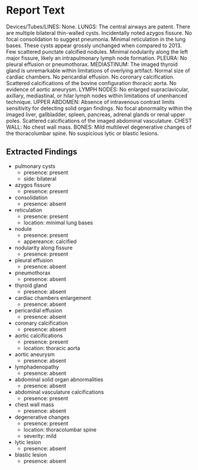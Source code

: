 # Report Text

Devices/Tubes/LINES: None.
LUNGS: The central airways are patent. There are multiple bilateral thin-walled cysts. Incidentally noted azygos fissure. No focal consolidation to suggest pneumonia. Minimal reticulation in the lung bases. These cysts appear grossly unchanged when compared to 2013. Few scattered punctate calcified nodules. Minimal nodularity along the left major fissure, likely an intrapulmonary lymph node formation. PLEURA: No pleural effusion or pneumothorax.
MEDIASTINUM: The imaged thyroid gland is unremarkable within limitations of overlying artifact. Normal size of cardiac chambers. No pericardial effusion. No coronary calcification. Scattered calcifications of the bovine configuration thoracic aorta. No evidence of aortic aneurysm.
LYMPH NODES: No enlarged supraclavicular, axillary, mediastinal, or hilar lymph nodes within limitations of unenhanced technique.
UPPER ABDOMEN: Absence of intravenous contrast limits sensitivity for detecting solid organ findings. No focal abnormality within the imaged liver, gallbladder, spleen, pancreas, adrenal glands or renal upper poles. Scattered calcifications of the imaged abdominal vasculature.
CHEST WALL: No chest wall mass.
BONES: Mild multilevel degenerative changes of the thoracolumbar spine. No suspicious lytic or blastic lesions.

## Extracted Findings

- pulmonary cysts
  - presence: present
  - side: bilateral
- azygos fissure
  - presence: present
- consolidation
  - presence: absent
- reticulation
  - presence: present
  - location: minimal lung bases
- nodule
  - presence: present
  - appereance: calcified
- nodularity along fissure
  - presence: present
- pleural effusion
  - presence: absent
- pneumothorax
  - presence: absent
- thyroid gland
  - presence: absent
- cardiac chambers enlargement
  - presence: absent
- pericardial effusion
  - presence: absent
- coronary calcification
  - presence: absent
- aortic calcifications
  - presence: present
  - location: thoracic aorta
- aortic aneurysm
  - presence: absent
- lymphadenopathy
  - presence: absent
- abdominal solid organ abnormalities
  - presence: absent
- abdominal vasculature calcifications
  - presence: present
- chest wall mass
  - presence: absent
- degenerative changes
  - presence: present
  - location: thoracolumbar spine
  - severity: mild
- lytic lesion
  - presence: absent
- blastic lesion
  - presence: absent
